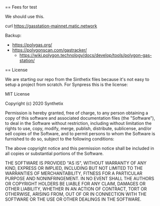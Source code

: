 == Fees for test

We should use this.

curl https://gasstation-mainnet.matic.network

Backup:

- https://polygas.org/
- https://polygonscan.com/gastracker/
	- https://wiki.polygon.technology/docs/develop/tools/polygon-gas-station/

== License


We are starting our repo from the Sinthetix files because
it's not easy to setup a project from scratch. For Synpress
this is the license:

MIT License

Copyright (c) 2020 Synthetix

Permission is hereby granted, free of charge, to any person obtaining a copy
of this software and associated documentation files (the "Software"), to deal
in the Software without restriction, including without limitation the rights
to use, copy, modify, merge, publish, distribute, sublicense, and/or sell
copies of the Software, and to permit persons to whom the Software is
furnished to do so, subject to the following conditions:

The above copyright notice and this permission notice shall be included in all
copies or substantial portions of the Software.

THE SOFTWARE IS PROVIDED "AS IS", WITHOUT WARRANTY OF ANY KIND, EXPRESS OR
IMPLIED, INCLUDING BUT NOT LIMITED TO THE WARRANTIES OF MERCHANTABILITY,
FITNESS FOR A PARTICULAR PURPOSE AND NONINFRINGEMENT. IN NO EVENT SHALL THE
AUTHORS OR COPYRIGHT HOLDERS BE LIABLE FOR ANY CLAIM, DAMAGES OR OTHER
LIABILITY, WHETHER IN AN ACTION OF CONTRACT, TORT OR OTHERWISE, ARISING FROM,
OUT OF OR IN CONNECTION WITH THE SOFTWARE OR THE USE OR OTHER DEALINGS IN THE
SOFTWARE.
